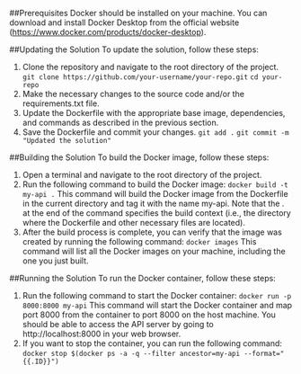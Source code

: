 ##Prerequisites
Docker should be installed on your machine. You can download and install Docker Desktop from the official website (https://www.docker.com/products/docker-desktop).

##Updating the Solution
To update the solution, follow these steps:
1. Clone the repository and navigate to the root directory of the project.
`git clone https://github.com/your-username/your-repo.git` 
`cd your-repo`
2. Make the necessary changes to the source code and/or the requirements.txt file.
3. Update the Dockerfile with the appropriate base image, dependencies, and commands as described in the previous section.
4. Save the Dockerfile and commit your changes.
`git add .`
`git commit -m "Updated the solution"`

##Building the Solution
To build the Docker image, follow these steps:
1. Open a terminal and navigate to the root directory of the project.
2. Run the following command to build the Docker image:
`docker build -t my-api .`
This command will build the Docker image from the Dockerfile in the current directory and tag it with the name my-api. Note that the . at the end of the command specifies the build context (i.e., the directory where the Dockerfile and other necessary files are located).
3. After the build process is complete, you can verify that the image was created by running the following command:
`docker images`
This command will list all the Docker images on your machine, including the one you just built.

##Running the Solution
To run the Docker container, follow these steps:
1. Run the following command to start the Docker container:
`docker run -p 8000:8000 my-api`
This command will start the Docker container and map port 8000 from the container to port 8000 on the host machine. You should be able to access the API server by going to http://localhost:8000 in your web browser.
2. If you want to stop the container, you can run the following command:
`docker stop $(docker ps -a -q --filter ancestor=my-api --format="{{.ID}}")`
